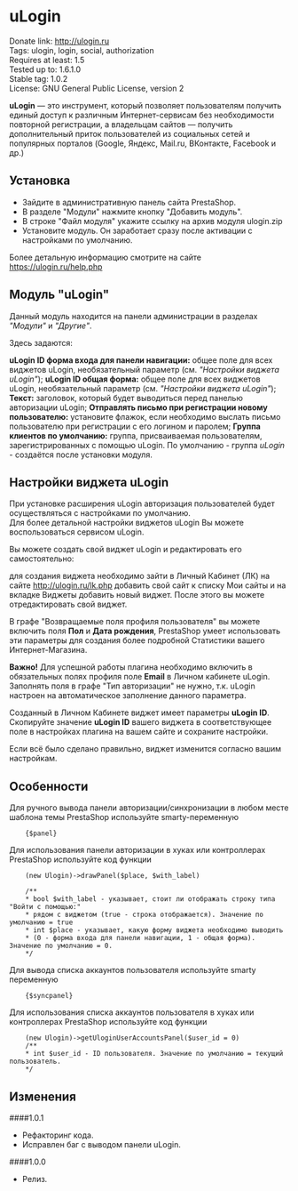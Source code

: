 # uLogin  

Donate link: http://ulogin.ru  
Tags: ulogin, login, social, authorization  
Requires at least: 1.5  
Tested up to: 1.6.1.0  
Stable tag: 1.0.2  
License: GNU General Public License, version 2  

**uLogin** — это инструмент, который позволяет пользователям получить единый доступ к различным Интернет-сервисам без необходимости повторной регистрации,
а владельцам сайтов — получить дополнительный приток пользователей из социальных сетей и популярных порталов (Google, Яндекс, Mail.ru, ВКонтакте, Facebook и др.)

## Установка

- Зайдите в административную панель сайта PrestaShop.
- В разделе "Модули" нажмите кнопку "Добавить модуль".
- В строке "Файл модуля" укажите ссылку на архив модуля ulogin.zip
- Установите модуль. Он заработает сразу после активации с настройками по умолчанию.

Более детальную информацию смотрите на сайте https://ulogin.ru/help.php

## Модуль "uLogin"

Данный модуль находится на панели администрации в разделах *"Модули"* и *"Другие"*.

Здесь задаются: 
 
**uLogin ID форма входа для панели навигации:** общее поле для всех виджетов uLogin, необязательный параметр (см. *"Настройки виджета uLogin"*);
**uLogin ID общая форма:** общее поле для всех виджетов uLogin, необязательный параметр (см. *"Настройки виджета uLogin"*);
**Текст:** заголовок, который будет выводиться перед панелью авторизации  uLogin;
**Отправлять письмо при регистрации новому пользователю:** установите флажок, если необходимо выслать письмо пользователю при регистрации с его логином и паролем;
**Группа клиентов по умолчанию:** группа, присваиваемая пользователям, зарегистрированных с помощью uLogin. По умолчанию - группа *uLogin* - создаётся после установки модуля.

## Настройки виджета uLogin

При установке расширения uLogin авторизация пользователей будет осуществляться с настройками по умолчанию.  
Для более детальной настройки виджетов uLogin Вы можете воспользоваться сервисом uLogin.  

Вы можете создать свой виджет uLogin и редактировать его самостоятельно:

для создания виджета необходимо зайти в Личный Кабинет (ЛК) на сайте http://ulogin.ru/lk.php
добавить свой сайт к списку Мои сайты и на вкладке Виджеты добавить новый виджет. После этого вы можете отредактировать свой виджет.

В графе "Возвращаемые поля профиля пользователя" вы можете включить поля **Пол** и **Дата рождения**, PrestaShop умеет использовать эти параметры для создания более подробной Статистики вашего Интернет-Магазина.

**Важно!** Для успешной работы плагина необходимо включить в обязательных полях профиля поле **Еmail** в Личном кабинете uLogin.  
Заполнять поля в графе "Тип авторизации" не нужно, т.к. uLogin настроен на автоматическое заполнение данного параметра.

Созданный в Личном Кабинете виджет имеет параметры **uLogin ID**.  
Скопируйте значение **uLogin ID** вашего виджета в соответствующее поле в настройках плагина на вашем сайте и сохраните настройки.   

Если всё было сделано правильно, виджет изменится согласно вашим настройкам.


## Особенности

Для ручного вывода панели авторизации/синхронизации в любом месте шаблона темы PrestaShop используйте smarty-переменную

		{$panel}
	
Для использования панели авторизации в хуках или контроллерах PrestaShop используйте код функции

		(new Ulogin)->drawPanel($place, $with_label)
	
		/**
		* bool $with_label - указывает, стоит ли отображать строку типа "Войти с помощью:" 
		* рядом с виджетом (true - строка отображается). Значение по умолчанию = true
		* int $place - указывает, какую форму виджета необходимо выводить 
		* (0 - форма входа для панели навигации, 1 - общая форма). Значение по умолчанию = 0.
		*/

Для вывода списка аккаунтов пользователя используйте smarty переменную

		{$syncpanel}
	
Для использования списка аккаунтов пользователя в хуках или контроллерах PrestaShop используйте код функции

		(new Ulogin)->getUloginUserAccountsPanel($user_id = 0)
		/**
		* int $user_id - ID пользователя. Значение по умолчанию = текущий пользователь.
		*/

## Изменения

####1.0.1
* Рефакторинг кода.
* Исправлен баг с выводом панели uLogin.

####1.0.0
* Релиз.
